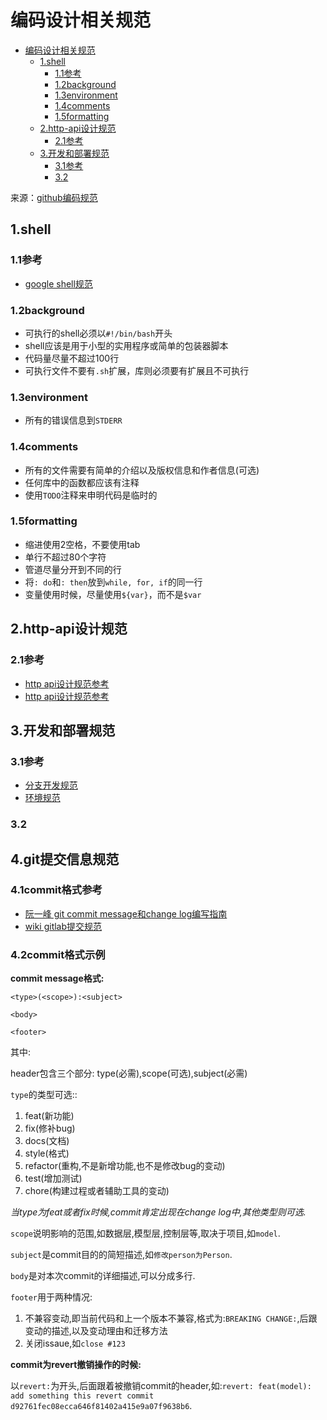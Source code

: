 # 编码设计相关规范

<!-- TOC -->

- [编码设计相关规范](#%e7%bc%96%e7%a0%81%e8%ae%be%e8%ae%a1%e7%9b%b8%e5%85%b3%e8%a7%84%e8%8c%83)
  - [1.shell](#1shell)
    - [1.1参考](#11%e5%8f%82%e8%80%83)
    - [1.2background](#12background)
    - [1.3environment](#13environment)
    - [1.4comments](#14comments)
    - [1.5formatting](#15formatting)
  - [2.http-api设计规范](#2http-api%e8%ae%be%e8%ae%a1%e8%a7%84%e8%8c%83)
    - [2.1参考](#21%e5%8f%82%e8%80%83)
  - [3.开发和部署规范](#3%e5%bc%80%e5%8f%91%e5%92%8c%e9%83%a8%e7%bd%b2%e8%a7%84%e8%8c%83)
    - [3.1参考](#31%e5%8f%82%e8%80%83)
    - [3.2](#32)

<!-- /TOC -->

来源：[github编码规范](https://github.com/NARKOZ/guides)

## 1.shell

### 1.1参考

- [google shell规范](https://google.github.io/styleguide/shell.xml)

### 1.2background

- 可执行的shell必须以`#!/bin/bash`开头
- shell应该是用于小型的实用程序或简单的包装器脚本
- 代码量尽量不超过100行
- 可执行文件不要有`.sh`扩展，库则必须要有扩展且不可执行

### 1.3environment

- 所有的错误信息到`STDERR`

### 1.4comments

- 所有的文件需要有简单的介绍以及版权信息和作者信息(可选)
- 任何库中的函数都应该有注释 
- 使用`TODO`注释来申明代码是临时的

### 1.5formatting

- 缩进使用2空格，不要使用tab
- 单行不超过80个字符
- 管道尽量分开到不同的行
- 将`: do`和`: then`放到`while, for, if`的同一行
- 变量使用时候，尽量使用`${var}`，而不是`$var`

## 2.http-api设计规范

### 2.1参考

- [http api设计规范参考](https://devcenter.heroku.com/articles/platform-api-reference)
- [http api设计规范参考](https://geemus.gitbooks.io/http-api-design/content/en/requests/actions.html)

## 3.开发和部署规范

### 3.1参考

- [分支开发规范](http://guides.beanstalkapp.com/version-control/branching-best-practices.html)
- [环境规范](http://guides.beanstalkapp.com/deployments/best-practices.html)

### 3.2

## 4.git提交信息规范

### 4.1commit格式参考

- [阮一峰 git commit message和change log编写指南](http://www.ruanyifeng.com/blog/2016/01/commit_message_change_log.html)
- [wiki gitlab提交规范](https://wiki.hcmcloud.cn/pages/viewpage.action?pageId=18416313)

### 4.2commit格式示例

**commit message格式:**

```shell
<type>(<scope>):<subject>

<body>

<footer>
```

其中:

header包含三个部分: type(必需),scope(可选),subject(必需)

`type`的类型可选::

1. feat(新功能)
2. fix(修补bug)
3. docs(文档)
4. style(格式)
5. refactor(重构,不是新增功能,也不是修改bug的变动)
6. test(增加测试)
7. chore(构建过程或者辅助工具的变动)

*当type为feat或者fix时候,commit肯定出现在change log中,其他类型则可选.*

`scope`说明影响的范围,如数据层,模型层,控制层等,取决于项目,如`model`.

`subject`是commit目的的简短描述,如`修改person为Person`.

`body`是对本次commit的详细描述,可以分成多行.

`footer`用于两种情况:

1. 不兼容变动,即当前代码和上一个版本不兼容,格式为:`BREAKING CHANGE:`,后跟变动的描述,以及变动理由和迁移方法
2. 关闭issaue,如`close #123`

**commit为revert撤销操作的时候:**

以`revert:`为开头,后面跟着被撤销commit的header,如:`revert: feat(model): add something this revert commit d92761fec08ecca646f81402a415e9a07f9638b6`.

